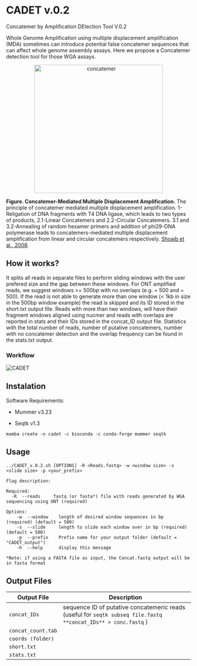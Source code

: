 # CADET v.0.2
Concatemer by Amplification DEtection Tool V.0.2


Whole Genome Amplification using multiple displacement amplification (MDA) sometimes can introduce potential false concatemer sequences that can affect whole genome assembly assays. Here we propose a Concatemer detection tool for those WGA assays.

<p align="center">
  
<img width="350" height="350" alt="concatemer" src="https://user-images.githubusercontent.com/28576450/206510156-341b185c-b284-41a2-9937-484a46f24266.png">

</p>

**Figure. Concatemer-Mediated Multiple Displacement Amplification.** The principle of concatemer mediated multiple displacement amplification. 1-Religation of DNA fragments with T4 DNA ligase, which leads to two types of products, 2.1-Linear Concatemers and 2.2-Circular Concatemers. 3.1 and 3.2-Annealing of random hexamer primers and addition of phi29-DNA polymerase leads to concatemers-mediated multiple displacement amplification from linear and circular concatemers respectively. [Shoaib et al., 2008](https://bmcgenomics.biomedcentral.com/articles/10.1186/1471-2164-9-415).

## How it works?
It splits all reads in separate files to perform sliding windows with the user prefered size and the gap between these windows. For ONT amplified reads, we suggest windows >= 500bp with no overlaps (e.g. <window size> = 500 and <slide size> = 500). If the read is not able to generate more than one window (< 1kb in size in the 500bp window example) the read is skipped and its ID stored in the short.txt output file. Reads with more than two windows, will have their fragment windows aligned using nucmer and reads with overlaps are reported in stats and their IDs stored in the concat_ID output file. Statistics with the total number of reads, number of putative concatemers, number with no concatemer detection and the overlap frequency can be found in the stats.txt output.

  
### Workflow

  <p align="center">

![CADET](https://user-images.githubusercontent.com/28576450/206311935-1010d792-fd71-467f-89ba-8f55dabafe9c.png)
    
  </p>

## Instalation

Software Requirements:

- Mummer v3.23

- Seqtk v1.3

```
mamba create -n cadet -c bioconda -c conda-forge mummer seqtk 
```

## Usage
```
../CADET_v.0.2.sh [OPTIONS] -R <Reads.fastq> -w <window size> -s <slide size> -p <your_prefix>

Flag description:

Required:
  -R  --reads     fastq (or fasta*) file with reads generated by WGA sequencing using ONT (required)

Options: 
    -w  --window    length of desired window sequences in bp (required) (default = 500)
    -s  --slide     length to slide each window over in bp (required) (default = 500)
    -p  --prefix    Prefix name for your output folder (default = "CADET_output")  
    -h  --help      display this message

*Note: if using a FASTA file as input, the Concat.fastq output will be in fasta format
```

## Output Files
| Output File | Description |
| --- | --- |
|`concat_IDs`|sequence ID of putative concatemeric reads (useful for `seqtk subseq file.fastq **concat_IDs** > conc.fastq` )|
|`concat_count.tab`||
|`coords (folder)`||
|`short.txt`||
|`stats.txt`||
